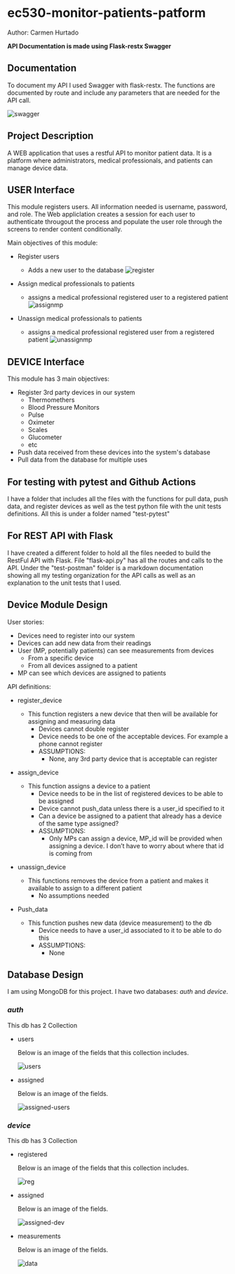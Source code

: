 # ec530-monitor-patients-patform

Author: Carmen Hurtado 

**API Documentation is made using Flask-restx Swagger**
## Documentation 
To document my API I used Swagger with flask-restx. The functions are documented by route and include any parameters that are needed for the API call. 

![swagger](/images/swagger.png)

## Project Description
A WEB application that uses a restful API to monitor patient data. It is a platform where administrators, medical professionals, and patients can manage device data. 

## USER Interface
This module registers users. All information needed is username, password, and role. The Web appliclation creates a session for each user to authenticate througout the process and populate the user role through the screens to render content conditionally.

Main objectives of this module:
- Register users 
    - Adds a new user to the database 
    ![register](/images/register-screen.png)

- Assign medical professionals to patients
    - assigns a medical professional registered user to a registered patient
    ![assignmp](/images/assign-mp-screen.png)

- Unassign medical professionals to patients
    - assigns a medical professional registered user from a registered patient
    ![unassignmp](/images/unassign-mp-screen.png)

## DEVICE Interface
This module has 3 main objectives:
- Register 3rd party devices in our system
    - Thermomethers
    - Blood Pressure Monitors
    - Pulse
    - Oximeter
    - Scales
    - Glucometer
    - etc
- Push data received from these devices into the system's database
- Pull data from the database for multiple uses

## For testing with pytest and Github Actions
I have a folder that includes all the files with the functions for pull data, push data, and register devices as well as the test python file with the unit tests definitions. All this is under a folder named "test-pytest"

## For REST API with Flask
I have created a different folder to hold all the files needed to build the RestFul API with Flask. 
File "flask-api.py" has all the routes and calls to the API. 
Under the "test-postman" folder is a markdown documentation showing all my testing organization for the API calls as well as an explanation to the unit tests that I used. 

## Device Module Design 
User stories: 
- Devices need to register into our system 
- Devices can add new data from their readings 
- User (MP, potentially patients) can see measurements from devices
    - From a specific device
    - From all devices assigned to a patient 
- MP can see which devices are assigned to patients 

API definitions:
- register_device
    - This function registers a new device that then will be available for assigning and measuring data
        - Devices cannot double register 
        - Device needs to be one of the acceptable devices. For example a phone cannot register 
        - ASSUMPTIONS:
            - None, any 3rd party device that is acceptable can register
- assign_device
    - This function assigns a device to a patient
        - Device needs to be in the list of registered devices to be able to be assigned 
        - Device cannot push_data unless there is a user_id specified to it
        - Can a device be assigned to a patient that already has a device of the same type assigned?
        - ASSUMPTIONS:
            - Only MPs can assign a device, MP_id will be provided when assigning a device. I don’t have to worry about where that id is coming from 

- unassign_device
    - This functions removes the device from a patient and makes it available to assign to a different patient
        - No assumptions needed

- Push_data
    - This function pushes new data (device measurement) to the db 
        - Device needs to have a user_id associated to it to be able to do this 
        - ASSUMPTIONS:
            - None 

## Database Design
I am using MongoDB for this project. I have two databases: *auth* and *device*. 
### *auth* 
This db has 2 Collection 
- users

    Below is an image of the fields that this collection includes. 

    ![users](/images/users.png)

- assigned

    Below is an image of the fields.

    ![assigned-users](/images/users-assigned.png)

### *device* 
This db has 3 Collection 
- registered

    Below is an image of the fields that this collection includes. 

    ![reg](/images/device-registered.png)

- assigned

    Below is an image of the fields.

    ![assigned-dev](/images/device-assigned.png)

- measurements

    Below is an image of the fields.

    ![data](/images/data.png)








